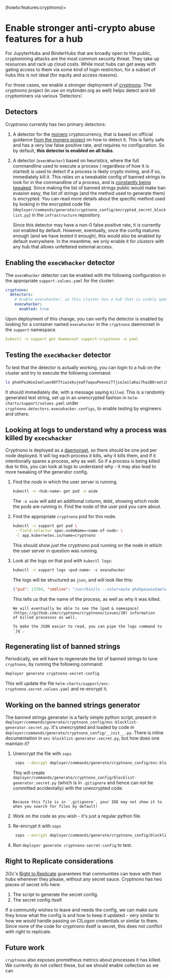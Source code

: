 (howto:features:cryptnono)=
# Enable stronger anti-crypto abuse features for a hub

For JupyterHubs and BinderHubs that are broadly open to the public, cryptomining
attacks are the most common security threat. They take up resources and rack up
cloud costs. While most hubs can get away with gating access to them via some
kind of login restriction, for a subset of hubs this is not ideal (for equity and
access reasons).

For those cases, we enable a stronger deployment of [cryptnono](https://github.com/cryptnono/cryptnono).
The cryptnono project (in use on mybinder.org as well) helps detect and kill cryptominers via
various 'Detectors'.

## Detectors

Cryptnono currently has two primary detectors:

1. A detector for the [monero](https://www.getmonero.org/) cryptocurrency, that is based on
   official guidance [from the monero project](https://blog.px.dev/detect-monero-miners/) on
   how to detect it. This is fairly safe and has a very low false positive rate, and requires
   no configuration. So by default, **this detector is enabled on all hubs**.

2. A detector (`execWhacker`) based on heuristics, where the full commandline used to execute a process (
   regardless of how it is started) is used to detect if a process is likely crypto mining,
   and if so, immediately kill it. This relies on a tweakable config of banned strings to
   look for in the commandline of a process, and is [constantly being tweaked](https://github.com/jupyterhub/mybinder.org-deploy/security/advisories/GHSA-j42g-x8qw-jjfh).
   Since making the list of banned strings public would make ban evasion easy, the list of
   strings (and the method used to generate them) is encrypted. You can read more details
   about the specific method used by looking in the encrypted code file (`deployer/commands/generate/cryptnono_config/encrypted_secret_blocklist.py`)
   in the `infrastructure` repository.

   Since this detector may have a non-0 false positive rate, it is currently *not* enabled by
   default. However, eventually, once the config matures enough (and we have tested it enough),
   this would also be enabled by default everywhere. In the meantime, we only enable it for
   *clusters* with any hub that allows unfettered external access.

## Enabling the `execWhacker` detector

The `execWhacker` detector can be enabled with the following configuration in the appropriate
`support.values.yaml` for the cluster:

```yaml
cryptnono:
  detectors:
    # Enable execwhacker, as this cluster has a hub that is widely open to the public
    execwhacker:
      enabled: true
```

Upon deployment of this change, you can verify the detector is enabled by looking for a container
named `execwhacker` in the `cryptnono` daemonset in the `support` namespace.

```yaml
kubectl -n support get daemonset support-cryptnono -o yaml
```

## Testing the `execWhacker` detector

To test that the detector is actually working, you can login to a hub on the cluster and
try to execute the following command:

```bash
ls phahPaiWie2aeluax4Of7tiwiekujeaF7aquuPeexeiT7jieJailaKai7haiB0raetib9ue8Ai2daeTaehaemohJeeyaifeip6nevae5Safeir9iep8Baic3nohn9zoa
```

It should immediately die, with a message saying `Killed`. This is a randomly generated test string, set up
in an unencrypted fashion in `helm-charts/support/values.yaml` under `cryptnono.detectors.execwhacker.configs`,
to enable testing by engineers and others.

## Looking at logs to understand why a process was killed by `execwhacker`

Cryptnono is deployed as a [daemonset](https://kubernetes.io/docs/concepts/workloads/controllers/daemonset/),
so there should be one pod per node deployed. It will log each process it kills, why it kills them, and if it
intentionally spares a process, why as well. So if a process is being killed due to this, you can look at logs
to understand why - it may also lead to more tweaking of the generator config.

1. Find the *node* in which the user server is running.

   ```bash
   kubectl -n <hub-name> get pod -o wide
   ```

   The `-o wide` will add an additional column, `NODE`, showing which node the pods are running in. Find the
   node of the user pod you care about.

2. Find the appropriate `cryptnono` pod for this node.

   ```bash
   kubectl -n support get pod \
    --field-selector spec.nodeName=<name-of-node> \
    -l app.kubernetes.io/name=cryptnono
   ```

   This should show *just* the cryptnono pod running on the node in which the user server in question was running.

3. Look at the logs on that pod with `kubectl logs`:

   ```bash
   kubectl -n support logs <pod-name> -c execwhacker
   ```

   The logs will be structured as `json`, and will look like this:

   ```json
   {"pid": 13704, "cmdline": "/usr/bin/ls --color=auto phahpaiwie2aeluax4of7tiwiekujeaf7aquupeexeit7jiejailakai7haib0raetib9ue8ai2daetaehaemohjeeyaifeip6nevae5safeir9iep8baic3nohn9zoa", "matched": "phahpaiwie2aeluax4of7tiwiekujeaf7aquupeexeit7jiejailakai7haib0raetib9ue8ai2daetaehaemohjeeyaifeip6nevae5safeir9iep8baic3nohn9zoa", "source": "execwhacker.bpf", "action": "killed", "event": "Killed process", "level": "info", "timestamp": "2024-01-30T19:35:36.610659Z"}
   ```

   This tells us that the name of the process, as well as why it was killed.

   ```{note}
   We will eventually be able to see the [pod & namespace](https://github.com/cryptnono/cryptnono/issues/30) information
   of killed processes as well.
   ```

   ```{tip}
   To make the JSON easier to read, you can pipe the logs command to `jq`.
   ```

## Regenerating list of banned strings

Periodically, we will have to regenerate the list of banned strings to tune `cryptnono`,
by running the following command:

```bash
deployer generate cryptnono-secret-config
```

This will update the file `helm-charts/support/enc-cryptnono.secret.values.yaml` and re-encrypt it.

## Working on the banned strings generator

The banned strings generator is a fairly simple python script, present in `deployer/commands/generate/cryptnono_config/enc-blocklist-generator.secret.py`.
It's unencrypted and loaded by code in `deployer/commands/generate/cryptnono_config/__init__.py`. There is inline
documentation in `enc-blocklist-generator.secret.py`, but how does one maintain it?

1. Unencrypt the file with `sops`

   ```bash
    sops --decrypt deployer/commands/generate/cryptnono_config/enc-blocklist-generator.secret.py > deployer/commands/generate/cryptnono_config/blocklist-generator.secret.py
   ```

   This will create `deployer/commands/generate/cryptnono_config/blocklist-generator.secret.py` (which is in `.gitignore` and hence
   can not be committed accidentally) with the unencrypted code.

   ```{note}

   Because this file is in `.gitignore`, your IDE may not show it to when you search for files by default!
   ```

2. Work on the code as you wish - it's just a regular python file.

3. Re-encrypt it with `sops`

   ```bash
    sops --encrypt deployer/commands/generate/cryptnono_config/blocklist-generator.secret.py > deployer/commands/generate/cryptnono_config/enc-blocklist-generator.secret.py
   ```

4. Run `deployer generate cryptnono-secret-config` to test.

## Right to Replicate considerations

2i2c's [Right to Replicate](https://2i2c.org/right-to-replicate/) guarantees that communities can leave
with their hubs whenever they please, without any secret sauce. Cryptnono has two pieces of secret info
here:

1. The script to generate the secret config.
2. The secret config itself.

If a community wishes to leave and needs the config, we can make sure they know what the config is and
how to keep it updated - very similar to how we would handle passing on CILogon credentials or similar to
them. Since none of the code for cryptnono itself is secret, this does not conflict with right to replicate.

## Future work

`cryptnono` also exposes prometheus metrics about processes it has killed. We currently do not collect these,
but we should enable collection so we can
